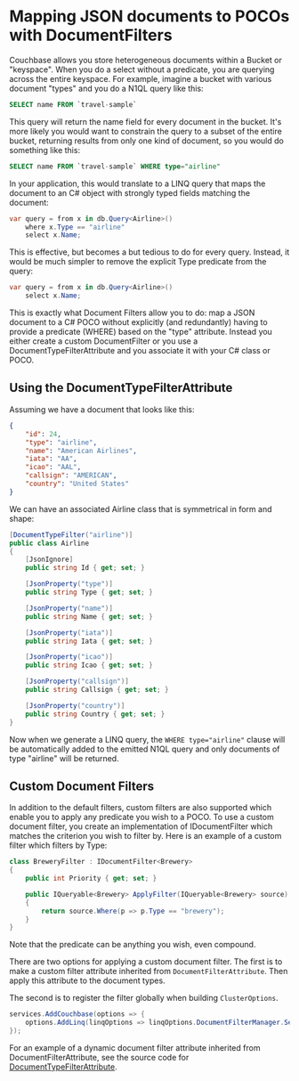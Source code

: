 # Mapping JSON documents to POCOs with DocumentFilters

Couchbase allows you store heterogeneous documents within a Bucket or "keyspace". When you do a select without a predicate, you are querying across the entire keyspace. For example, imagine a bucket with various document "types" and you do a N1QL query like this:

```sql
SELECT name FROM `travel-sample`
```

This query will return the name field for every document in the bucket. It's more likely you would want to constrain the query to a subset of the entire bucket, returning results from only one kind of document, so you would do something like this:

```sql
SELECT name FROM `travel-sample` WHERE type="airline"
```

In your application, this would translate to a LINQ query that maps the document to an C# object with strongly typed fields matching the document:

```cs
var query = from x in db.Query<Airline>()
    where x.Type == "airline"
    select x.Name;
```

This is effective, but becomes a but tedious to do for every query. Instead, it would be much simpler to remove the explicit Type predicate from the query:

```cs
var query = from x in db.Query<Airline>()
    select x.Name;
```

This is exactly what Document Filters allow you to do: map a JSON document to a C# POCO without explicitly (and redundantly) having to provide a predicate (WHERE) based on the "type" attribute. Instead you either create a custom DocumentFilter or you use a DocumentTypeFilterAttribute and you associate it with your C# class or POCO.

## Using the DocumentTypeFilterAttribute

Assuming we have a document that looks like this:

```json
{
    "id": 24,
    "type": "airline",
    "name": "American Airlines",
    "iata": "AA",
    "icao": "AAL",
    "callsign": "AMERICAN",
    "country": "United States"
}
```

We can have an associated Airline class that is symmetrical in form and shape:

```cs
[DocumentTypeFilter("airline")]
public class Airline
{
    [JsonIgnore]
    public string Id { get; set; }

    [JsonProperty("type")]
    public string Type { get; set; }

    [JsonProperty("name")]
    public string Name { get; set; }

    [JsonProperty("iata")]
    public string Iata { get; set; }

    [JsonProperty("icao")]
    public string Icao { get; set; }

    [JsonProperty("callsign")]
    public string Callsign { get; set; }

    [JsonProperty("country")]
    public string Country { get; set; }
}
```

Now when we generate a LINQ query, the `WHERE type="airline"` clause will be automatically added to the emitted N1QL query and only documents of type "airline" will be returned.

## Custom Document Filters

In addition to the default filters, custom filters are also supported which enable you to apply any predicate you wish to a POCO. To use a custom document filter, you create an implementation of IDocumentFilter which matches the criterion you wish to filter by.
Here is an example of a custom filter which filters by Type:

```cs
class BreweryFilter : IDocumentFilter<Brewery>
{
    public int Priority { get; set; }

    public IQueryable<Brewery> ApplyFilter(IQueryable<Brewery> source)
    {
        return source.Where(p => p.Type == "brewery");
    }
}
```

Note that the predicate can be anything you wish, even compound.

There are two options for applying a custom document filter.  The first is to make a custom filter attribute inherited from `DocumentFilterAttribute`. Then apply this attribute to the document types.

The second is to register the filter globally when building `ClusterOptions`.

```cs
services.AddCouchbase(options => {
    options.AddLinq(linqOptions => linqOptions.DocumentFilterManager.SetFilter<DocumentType>(new BreweryFilter());
});
```

For an example of a dynamic document filter attribute inherited from DocumentFilterAttribute, see the source code for [DocumentTypeFilterAttribute](../Src/Couchbase.Linq/Filters/DocumentTypeFilterAttribute.cs).
